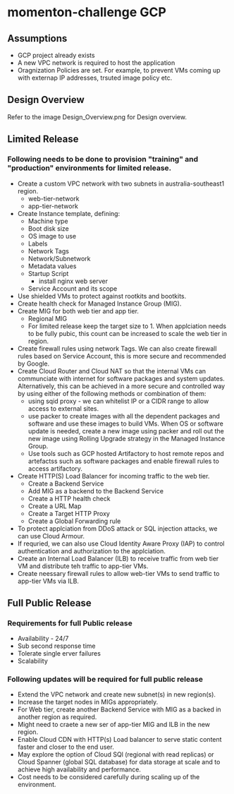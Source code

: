 # momenton-challenge GCP

## Assumptions
- GCP project already exists
- A new VPC network is required to host the application
- Oragnization Policies are set. For example, to prevent VMs coming up with externap IP addresses, trsuted image policy etc.

## Design Overview

Refer to the image Design_Overview.png for Design overview. 

## Limited Release 

### Following needs to be done to provision "training" and "production" environments for limited release.

- Create a custom VPC network with two subnets in australia-southeast1 region.
  - web-tier-network
  - app-tier-network
- Create Instance template, defining:
  - Machine type
  - Boot disk size 
  - OS image to use
  - Labels
  - Network Tags
  - Network/Subnetwork
  - Metadata values
  - Startup Script
    - install nginx web server
  - Service Account and its scope
- Use shielded VMs to protect against rootkits and bootkits.
- Create health check for Managed Instance Group (MIG).
- Create MIG for both web tier and app tier.
  - Regional MIG
  - For limited release keep the target size to 1. When applciation needs to be fully pubic, this count can be increased to scale the web tier in region.
- Create firewall rules using network Tags. We can also create firewall rules based on Service Account, this is more secure and recommended by Google.
- Create Cloud Router and Cloud NAT so that the internal VMs can communciate with internet for software packages and system updates. Alternatively, this can be achieved in a more secure and controlled way by using either of the following methods or combination of them:
  - using sqid proxy - we can whitelist IP or a CIDR range to allow access to external sites.
  - use packer to create images with all the dependent packages and software and use these images to build VMs. When OS or software update is needed, create a new image using packer and roll out the new image using Rolling Upgrade strategy in the Managed Instance Group.
  - Use tools such as GCP hosted Artifactory to host remote repos and artefactss such as software packages and enable firewall rules to access artifactory.
- Create HTTP(S) Load Balancer for incoming traffic to the web tier.
  - Create a Backend Service
  - Add MIG as a backend to the Backend Service
  - Create a HTTP health check
  - Create a URL Map
  - Create a Target HTTP Proxy
  - Create a Global Forwarding rule
- To protect applciation from DDoS attack or SQL injection attacks, we can use Cloud Armour. 
- If requried, we can also use Cloud Identity Aware Proxy (IAP) to control authentication and authorization to the applciation.
- Create an Internal Load Balancer (ILB) to receive traffic from web tier VM and distribute teh traffic to app-tier VMs.
- Create neessary firewall rules to allow web-tier VMs to send traffic to app-tier VMs via ILB. 

## Full Public Release

### Requirements for full Public release
- Availability - 24/7
- Sub second response time
- Tolerate single erver failures
- Scalability 

### Following updates will be required for full public release
- Extend the VPC network and create new subnet(s) in new region(s).
- Increase the target nodes in MIGs appropriately.
- For Web tier, create another Backend Service with MIG as a backed in another region as required.
- Might need to craete a new ser of app-tier MIG and ILB in the new region.
- Enable Cloud CDN with HTTP(s) Load balancer to serve static content faster and closer to the end user.
- May explore the option of Cloud SQl (regional with read replicas) or Cloud Spanner (global SQL database) for data storage at scale and to achieve high availability and performance.
- Cost needs to be considered carefully during scaling up of the environment.


